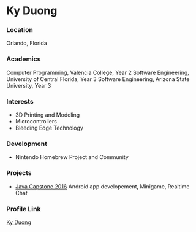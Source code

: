 # Ky Duong

### Location

Orlando, Florida

### Academics

Computer Programming, Valencia College, Year 2 
Software Engineering, University of Central Florida, Year 3
Software Engineering, Arizona State University, Year 3

### Interests

- 3D Printing and Modeling
- Microcontrollers
- Bleeding Edge Technology

### Development

- Nintendo Homebrew Project and Community

### Projects

- [Java Capstone 2016](https://github.com/inorishizuka/Android-Dev-Java-Capstone) Android app developement, Minigame, Realtime Chat

### Profile Link

[Ky Duong](https://github.com/inorishizuka)
